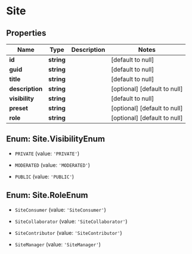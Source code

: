 # Site

## Properties
Name | Type | Description | Notes
------------ | ------------- | ------------- | -------------
**id** | **string** |  | [default to null]
**guid** | **string** |  | [default to null]
**title** | **string** |  | [default to null]
**description** | **string** |  | [optional] [default to null]
**visibility** | **string** |  | [default to null]
**preset** | **string** |  | [optional] [default to null]
**role** | **string** |  | [optional] [default to null]


<a name="Site.VisibilityEnum"></a>
## Enum: Site.VisibilityEnum


* `PRIVATE` (value: `'PRIVATE'`)

* `MODERATED` (value: `'MODERATED'`)

* `PUBLIC` (value: `'PUBLIC'`)




<a name="Site.RoleEnum"></a>
## Enum: Site.RoleEnum


* `SiteConsumer` (value: `'SiteConsumer'`)

* `SiteCollaborator` (value: `'SiteCollaborator'`)

* `SiteContributor` (value: `'SiteContributor'`)

* `SiteManager` (value: `'SiteManager'`)




